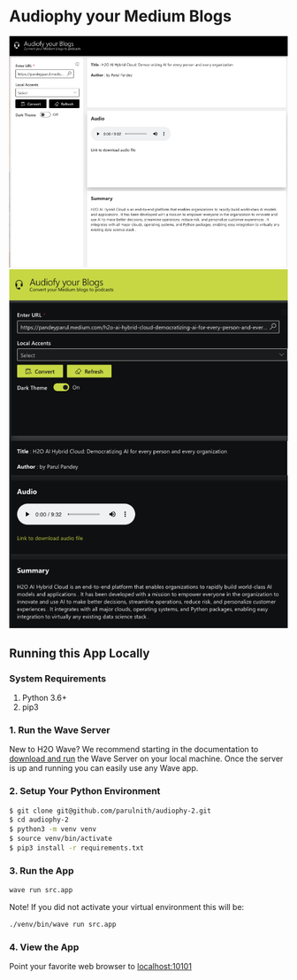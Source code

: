 # Audiophy your Medium Blogs 



![App Screenshot - Login Screen](docs/screenshots/audio-page.png)
![App Screenshot - Home Page](docs/screenshots/home-page.png)


## Running this App Locally

### System Requirements

1. Python 3.6+
2. pip3


### 1. Run the Wave Server

New to H2O Wave? We recommend starting in the documentation to [download and run](https://wave.h2o.ai/docs/installation) the Wave Server on your local machine. Once the server is up and running you can easily use any Wave app.

### 2. Setup Your Python Environment

```bash
$ git clone git@github.com/parulnith/audiophy-2.git
$ cd audiophy-2
$ python3 -m venv venv
$ source venv/bin/activate
$ pip3 install -r requirements.txt

```

### 3. Run the App

```bash
wave run src.app
```

Note! If you did not activate your virtual environment this will be:

```bash
./venv/bin/wave run src.app
```

### 4. View the App

Point your favorite web browser to [localhost:10101](http://localhost:10101)
